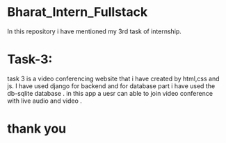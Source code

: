 # Bharat_Intern_Fullstack
In this repository i have mentioned my 3rd task of internship.

# Task-3:
task 3 is a video conferencing website that i have created by html,css and js. I have used django for backend and for database part i have used the db-sqlite database . in this app a uesr can able to join video conference with live audio and video .

# thank you
